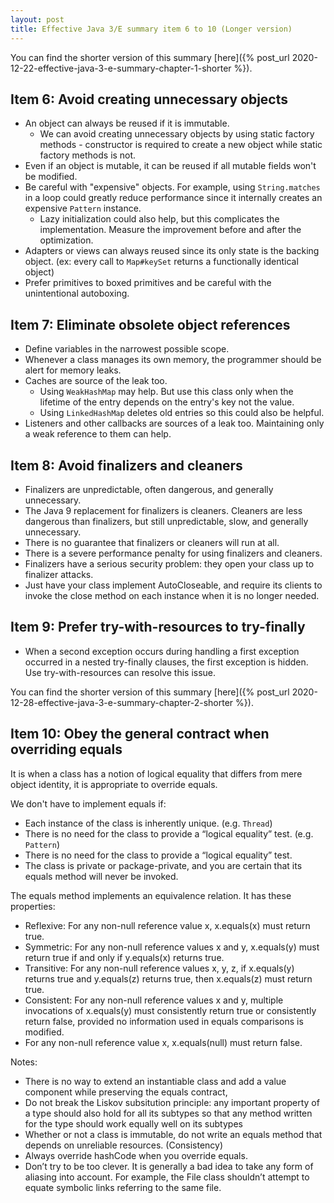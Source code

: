```yaml
---
layout: post
title: Effective Java 3/E summary item 6 to 10 (Longer version)
---
```


You can find the shorter version of this summary [here]({% post_url 2020-12-22-effective-java-3-e-summary-chapter-1-shorter %}).

## Item 6: Avoid creating unnecessary objects

* An object can always be reused if it is immutable.
  * We can avoid creating unnecessary objects by using static factory methods - constructor is required to create a new object while static factory methods is not.
* Even if an object is mutable, it can be reused if all mutable fields won't be modified.
* Be careful with "expensive" objects. For example, using `String.matches` in a loop could greatly reduce performance since it internally creates an expensive `Pattern` instance.
  * Lazy initialization could also help, but this complicates the implementation. Measure the improvement before and after the optimization.
* Adapters or views can always reused since its only state is the backing object. (ex: every call to `Map#keySet` returns a functionally identical object)
* Prefer primitives to boxed primitives and be careful with the unintentional autoboxing.

## Item 7: Eliminate obsolete object references

* Define variables in the narrowest possible scope.
* Whenever a class manages its own memory, the programmer should be alert for memory leaks.
* Caches are source of the leak too.
  * Using `WeakHashMap` may help. But use this class only when the lifetime of the entry depends on the entry's key not the value.
  * Using `LinkedHashMap` deletes old entries so this could also be helpful.
* Listeners and other callbacks are sources of a leak too. Maintaining only a weak reference to them can help.

## Item 8: Avoid finalizers and cleaners

* Finalizers are unpredictable, often dangerous, and generally unnecessary.
* The Java 9 replacement for finalizers is cleaners. Cleaners are less dangerous than finalizers, but still unpredictable, slow, and generally unnecessary.
* There is no guarantee that finalizers or cleaners will run at all.
* There is a severe performance penalty for using finalizers and cleaners.
* Finalizers have a serious security problem: they open your class up to finalizer attacks.
* Just have your class implement AutoCloseable, and require its clients to invoke the close method on each instance when it is no longer needed.

## Item 9: Prefer try-with-resources to try-finally

* When a second exception occurs during handling a first exception occurred in a nested try-finally clauses, the first exception is hidden. Use try-with-resources can resolve this issue.

You can find the shorter version of this summary [here]({% post_url 2020-12-28-effective-java-3-e-summary-chapter-2-shorter %}).

## Item 10: Obey the general contract when overriding equals

It is when a class has a notion of logical equality that differs from mere object identity, it is appropriate to override equals.

We don't have to implement equals if:

* Each instance of the class is inherently unique. (e.g. `Thread`)
* There is no need for the class to provide a “logical equality” test. (e.g. `Pattern`)
* There is no need for the class to provide a “logical equality” test.
* The class is private or package-private, and you are certain that its equals method will never be invoked.

The equals method implements an equivalence relation. It has these properties:

* Reflexive: For any non-null reference value x, x.equals(x) must return true.
* Symmetric: For any non-null reference values x and y, x.equals(y) must return true if and only if y.equals(x) returns true.
* Transitive: For any non-null reference values x, y, z, if x.equals(y) returns true and y.equals(z) returns true, then x.equals(z) must return true.
* Consistent: For any non-null reference values x and y, multiple invocations of x.equals(y) must consistently return true or consistently return false, provided no information used in equals comparisons is modified.
* For any non-null reference value x, x.equals(null) must return false.

Notes:

* There is no way to extend an instantiable class and add a value component while preserving the equals contract,
* Do not break the Liskov subsitution principle: any important property of a type should also hold for all its subtypes so that any method written for the type should work equally well on its subtypes
* Whether or not a class is immutable, do not write an equals method that depends on unreliable resources. (Consistency)
* Always override hashCode when you override equals.
* Don’t try to be too clever. It is generally a bad idea to take any form of aliasing into account. For example, the File class shouldn’t attempt to equate symbolic links referring to the same file.
